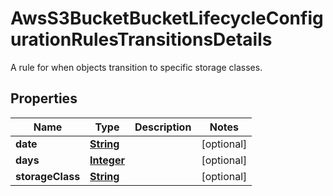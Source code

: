 

# AwsS3BucketBucketLifecycleConfigurationRulesTransitionsDetails

A rule for when objects transition to specific storage classes.

## Properties

| Name | Type | Description | Notes |
|------------ | ------------- | ------------- | -------------|
|**date** | [**String**](String.md) |  |  [optional] |
|**days** | [**Integer**](Integer.md) |  |  [optional] |
|**storageClass** | [**String**](String.md) |  |  [optional] |



